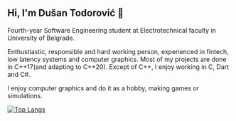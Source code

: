 ## Hi, I'm Dušan Todorović :wave:

Fourth-year Software Engineering student at Electrotechnical faculty in University of
Belgrade. 

Enthustiastic, responsible and hard working person, experienced in fintech, low latency systems and computer graphics.
Most of my projects are done in C++17(and adapting to C++20). Except of C++, I enjoy working in C, Dart and C#.

I enjoy computer graphics and do it as a hobby, making games or simulations.

[![Top Langs](https://github-readme-stats.vercel.app/api/top-langs/?username=DusanTodorovic5&theme=dark)](https://github.com/anuraghazra/github-readme-stats)






















